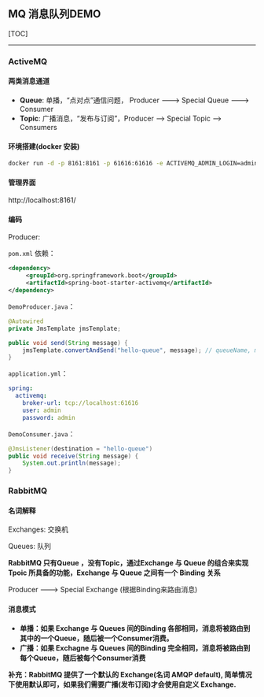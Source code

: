 ## MQ 消息队列DEMO

[TOC]

------



### ActiveMQ

#### 两类消息通道

* **Queue**: 单播，“点对点”通信问题， Producer ---> Special Queue ---> Consumer
* **Topic**: 广播消息，“发布与订阅”，Producer --> Special Topic --> Consumers

#### 环境搭建(docker 安装)

```sh
docker run -d -p 8161:8161 -p 61616:61616 -e ACTIVEMQ_ADMIN_LOGIN=admin -e ACTIVEMQ_ADMIN_PASSWORD=admin --name activemq webcenter/activemq
```

#### 管理界面

http://localhost:8161/

#### 编码

Producer:

`pom.xml` 依赖：

```xml
<dependency>
     <groupId>org.springframework.boot</groupId>
     <artifactId>spring-boot-starter-activemq</artifactId>
</dependency>
```

`DemoProducer.java`：

```java
@Autowired
private JmsTemplate jmsTemplate;

public void send(String message) {
    jmsTemplate.convertAndSend("hello-queue", message); // queueName, message
}
```

`application.yml`：

```yaml
spring:
  activemq:
    broker-url: tcp://localhost:61616
    user: admin
    password: admin
```

`DemoConsumer.java`：

```java
@JmsListener(destination = "hello-queue")
public void receive(String message) {
    System.out.println(message);
}
```



### RabbitMQ

#### 名词解释

Exchanges: 交换机

Queues: 队列

**RabbitMQ 只有Queue ，没有Topic，通过Exchange 与 Queue 的组合来实现 Tpoic 所具备的功能，Exchange 与 Queue 之间有一个 Binding 关系**

Producer ---> Special Exchange (根据Binding来路由消息)

#### 消息模式

* **单播：如果 Exchange 与 Queues 间的Binding 各部相同，消息将被路由到其中的一个Queue，随后被一个Consumer消费。**
* **广播：如果 Exchagne 与 Queues 间的Binding 完全相同，消息将被路由到每个Queue，随后被每个Consumer消费**

**补充：RabbitMQ 提供了一个默认的 Exchange(名词 AMQP default), 简单情况下使用默认即可，如果我们需要广播(发布订阅)才会使用自定义 Exchange.**